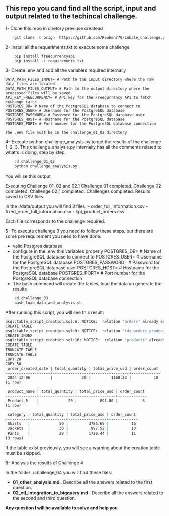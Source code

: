 ## This repo you cand find all the script, input and output related to the techincal challenge.

1- Clone this repo in diretory previuse createad

```bash
    git clone -b orign  https://github.com/Reuben770/zubale_challenge.git .
```

2- Install all the requeriments.txt to execute some challenge

```bash
    pip install freecurrencyapi
    pip install -r requirements.txt 
```
3- Create .env and add all the variables required internally

    DATA_PATH_FILES_INPUT= # Path to the input directory where the raw data files are located
    DATA_PATH_FILES_OUTPUT= # Path to the output directory where the processed files will be saved
    API_KEY_FREECURRENCY= # API key for the FreeCurrency API to fetch exchange rates
    POSTGRES_DB= # Name of the PostgreSQL database to connect to
    POSTGRES_USER= # Username for the PostgreSQL database
    POSTGRES_PASSWORD= # Password for the PostgreSQL database user
    POSTGRES_HOST= # Hostname for the PostgreSQL database
    POSTGRES_PORT= # Port number for the PostgreSQL database connection

    The .env file must be in the challenge_01_02 directory

4- Execute python challenge_analysis.py to get the results of the challenge 1, 2, 3. This challenge_analysis.py internally has all the comments related to what's is doing, step by step.

```bash
    cd challenge_01_02
    python challenge_analysis.py
```

You will se this output 

Executing Challenge 01, 02 and 02.1
Challenge 01 completed.
Challenge 02 completed.
Challenge 02_1 completed.
Challenges completed. Results saved to CSV files.

In the ./data/output you will find 3 files:
    - order_full_information.csv
    - fixed_order_full_information.csv
    - kpi_product_orders.csv

Each file corresponds to the challenge required.   

5- To execute challenge 3 you need to follow these steps, but there are some pre requirement you need to have done:
  - valid Postgres database
  - configure in the .env this variables properly
        POSTGRES_DB= # Name of the PostgreSQL database to connect to
        POSTGRES_USER= # Username for the PostgreSQL database
        POSTGRES_PASSWORD= # Password for the PostgreSQL database user
        POSTGRES_HOST= # Hostname for the PostgreSQL database
        POSTGRES_PORT= # Port number for the PostgreSQL database connection
   - The bash command will create the tables, load the data an generate the results    

```bash
    cd challenge_03
    bash load_data_and_analysis.sh
```

After running this script, you will see this result:

```bash
psql:table_script_creation.sql:6: NOTICE:  relation "orders" already exists, skipping
CREATE TABLE
psql:table_script_creation.sql:9: NOTICE:  relation "idx_orders_product_id" already exists, skipping
CREATE INDEX
psql:table_script_creation.sql:16: NOTICE:  relation "products" already exists, skipping
CREATE TABLE
TRUNCATE TABLE
TRUNCATE TABLE
COPY 20
COPY 50
 order_created_date | total_quantity | total_price_usd | order_count 
--------------------+----------------+-----------------+-------------
 2024-12-06         |             29 |         1160.83 |          10
(1 row)

 product_name | total_quantity | total_price_usd | order_count 
--------------+----------------+-----------------+-------------
 Product_5    |             20 |          891.80 |           8
(1 row)

 category | total_quantity | total_price_usd | order_count 
----------+----------------+-----------------+-------------
 Shirts   |             50 |         3786.65 |          16
 Jackets  |             30 |          897.52 |          10
 Pants    |             29 |         1720.44 |          11
(3 rows)

```

If the table exist previously, you will see a warning about the creation table must be skipped.

6- Analysis the results of Challenge 4 

In the folder ./challenge_04 you will find these files:

   - **01_other_analysis.md** . Describe all the answers related to the first question.
   - **02_etl_integration_to_bigquery.md** . Describe all the answers related to the second and third question.

**Any question I will be available to solve and help you**   

